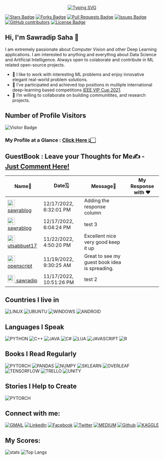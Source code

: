 <p align="center"><a href="https://github.com/sawradip"><img src="https://readme-typing-svg.demolab.com?font=Fira+Code&weight=800&size=28&pause=500&color=3498DB&center=true&vCenter=true&multiline=true&width=435&height=100&lines=Welcome+to+;Sawradip's+Github+Profile" alt="Typing SVG" /></a></p>

<a href="https://github.com/sawradip/sawradip/stargazers"><img src="https://img.shields.io/github/stars/sawradip/sawradip" alt="Stars Badge"/></a>
<a href="https://github.com/sawradip/sawradip/network/members"><img src="https://img.shields.io/github/forks/sawradip/sawradip" alt="Forks Badge"/></a>
<a href="https://github.com/sawradip/sawradip/pulls"><img src="https://img.shields.io/github/issues-pr/sawradip/sawradip" alt="Pull Requests Badge"/></a>
<a href="https://github.com/sawradip/sawradip/issues"><img src="https://img.shields.io/github/issues/sawradip/sawradip" alt="Issues Badge"/></a>
<a href="https://github.com/sawradip/sawradip/graphs/contributors"><img alt="GitHub contributors" src="https://img.shields.io/github/contributors/sawradip/sawradip?color=2b9348"></a>
<a href="https://github.com/sawradip/sawradip/blob/master/LICENSE"><img src="https://img.shields.io/github/license/sawradip/sawradip?color=2b9348" alt="License Badge"/></a>


<h2> Hi, I'm Sawradip Saha 👋 </h2>

I am extremely passionate about Computer Vision and other Deep Learning applications. I am interested to anything and everythng about Data Science and Artificial Intelligence. Always open to colaborate and contribute in ML related open-source projects. 
 <ul>
  <li>🔭 I like to work with interesting ML problems and enjoy innovative elegant real-world problem solutions.</li>
  <li>🌱 I’ve participated and achieved top positions in multiple international deep-learning based competitions <a href = "https://signalprocessingsociety.org/community-involvement/vip-cup-2021-icip-2021">IEEE VIP Cup 2021</a>.</li>
  <li>👯 I’m willing to collaborate on building communitites, and research projects.</li>
</ul> 

## Number of Profile Visitors
![Visitor Badge](https://visitor-badge.laobi.icu/badge?page_id=sawradip.sawradip)

###  My Profile at a Glance : <a href = "https://gitprofilee.netlify.app/user?id=sawradip">Click Here 👆🏻</a>



## GuestBook : Leave your Thoughts for Me✍️ - [ Just Comment Here! ](https://github.com/sawradip/sawradip/issues/1#issuecomment-new)

<!-- Guestbook -->
| Name📛 | Date🗓️ | Message💬 | My Response with ❤️ |
|---|---|---|---|
| <a href="https://github.com/sawrablog"><img width="24" src="https://avatars.githubusercontent.com/u/85061941?s=24&v=4" alt="sawrablog" /> sawrablog</a> |12/17/2022, 6:32:01 PM|Adding the response column|
| <a href="https://github.com/sawrablog"><img width="24" src="https://avatars.githubusercontent.com/u/85061941?s=24&v=4" alt="sawrablog" /> sawrablog</a> |12/17/2022, 6:04:24 PM|test 3|
| <a href="https://github.com/utsabbuet17"><img width="24" src="https://avatars.githubusercontent.com/u/85474464?s=24&u=6966c48466d26fc653180f48005239f770289096&v=4" alt="utsabbuet17" /> utsabbuet17</a> |11/22/2022, 4:50:20 PM|Excellent nice very good keep it up|
| <a href="https://github.com/openscript"><img width="24" src="https://avatars.githubusercontent.com/u/1105080?s=24&u=0e18d30a0435f4d365a92cc7dd82b0f807ce397c&v=4" alt="openscript" /> openscript</a> |11/19/2022, 9:30:25 AM|Great to see my guest book idea is spreading.|
| <a href="https://github.com/sawradip"><img width="24" src="https://avatars.githubusercontent.com/u/67541368?s=24&u=8146d9eb98acb4d1cadd9e7a094db90c45a7952f&v=4" alt="sawradip" /> sawradip</a> |11/17/2022, 10:51:26 PM|test 2|
<!-- /Guestbook -->


## Countries I live in
![LINUX](https://img.shields.io/badge/Linux-FCC624?style=for-the-badge&logo=linux&logoColor=black)
![UBUNTU](https://img.shields.io/badge/Ubuntu-E95420?style=for-the-badge&logo=ubuntu&logoColor=white)
![WINDOWS](https://img.shields.io/badge/Windows-0078D6?style=for-the-badge&logo=windows&logoColor=white)
![ANDROID](https://img.shields.io/badge/Android-3DDC84?style=for-the-badge&logo=android&logoColor=white)


## Languages I Speak
![PYTHON](https://img.shields.io/badge/Python-3776AB?style=for-the-badge&logo=python&logoColor=white)
![C++](https://img.shields.io/badge/C%2B%2B-00599C?style=for-the-badge&logo=c%2B%2B&logoColor=white)
![JAVA](https://img.shields.io/badge/Java-ED8B00?style=for-the-badge&logo=java&logoColor=white)
![C#](https://img.shields.io/badge/C%23-239120?style=for-the-badge&logo=c-sharp&logoColor=white)
![LUA](https://img.shields.io/badge/Lua-2C2D72?style=for-the-badge&logo=lua&logoColor=white)
![JAVASCRIPT](https://img.shields.io/badge/JavaScript-323330?style=for-the-badge&logo=javascript&logoColor=F7DF1E)
![R](https://img.shields.io/badge/R-276DC3?style=for-the-badge&logo=r&logoColor=white)

<!-- ![HTML](https://img.shields.io/badge/HTML5-E34F26?style=for-the-badge&logo=html5&logoColor=white)
![CSS](https://img.shields.io/badge/CSS3-1572B6?style=for-the-badge&logo=css3&logoColor=white)
![LATEX](https://img.shields.io/badge/LaTeX-47A141?style=for-the-badge&logo=LaTeX&logoColor=white) -->

## Books I Read Regularly
![PYTORCH](https://img.shields.io/badge/PyTorch-EE4C2C?style=for-the-badge&logo=pytorch&logoColor=white)
![PANDAS](https://img.shields.io/badge/Pandas-2C2D72?style=for-the-badge&logo=pandas&logoColor=white)
![NUMPY](https://img.shields.io/badge/Numpy-777BB4?style=for-the-badge&logo=numpy&logoColor=white)
![SKLEARN](https://img.shields.io/badge/scikit_learn-F7931E?style=for-the-badge&logo=scikit-learn&logoColor=white)
![OVERLEAF](https://img.shields.io/badge/Overleaf-47A141?style=for-the-badge&logo=Overleaf&logoColor=white)
![TENSORFLOW](https://img.shields.io/badge/TensorFlow-FF6F00?style=for-the-badge&logo=tensorflow&logoColor=white)
![TRELLO](https://img.shields.io/badge/Trello-0052CC?style=for-the-badge&logo=trello&logoColor=white)
![UNITY](https://img.shields.io/badge/Unity-100000?style=for-the-badge&logo=unity&logoColor=white)

## Stories I Help to Create
![PYTORCH](https://img.shields.io/badge/PyTorch-EE4C2C?style=for-the-badge&logo=pytorch&logoColor=white)


<!-- https://github.com/alexandresanlim/Badges4-README.md-Profile -->
## Connect with me:

[![GMAIL](https://img.shields.io/badge/Gmail-D14836?style=for-the-badge&logo=gmail&logoColor=white)](mailto:sawradip0@gmail.com)
[![LinkedIn](https://img.shields.io/badge/-LinkedIn-0077B5?style=for-the-badge&logo=LinkedIn&logoColor=white)](https://www.linkedin.com/in/sawradip/)
[![Facebook](https://img.shields.io/badge/Facebook-1877F2?style=for-the-badge&logo=facebook&logoColor=white)](https://www.facebook.com/sawradip/)
[![Twitter](https://img.shields.io/badge/-Twitter-1DA1F2?style=for-the-badge&logo=Twitter&logoColor=white)](https://twitter.com/sawradip)
[![MEDIUM](https://img.shields.io/badge/Medium-12100E?style=for-the-badge&logo=medium&logoColor=white)](https://medium.com/@sawradip0)
[![Github](https://img.shields.io/badge/-Github-181717?style=for-the-badge&logo=Github&logoColor=white)](https://github.com/sawradip)
[![KAGGLE](https://img.shields.io/badge/Kaggle-20BEFF?style=for-the-badge&logo=Kaggle&logoColor=white)](https://www.kaggle.com/sawradipsaha)



## My Scores:
![stats](https://github-readme-stats.vercel.app/api?username=sawradip&title_color=3498db&text_color=2ecc71&icon_color=3498db&bg_color=00000000&hide_border=true&show_icons=true&include_all_commits=true&count_private=true&disable_animations=true)
![Top Langs](https://github-readme-stats.vercel.app/api/top-langs/?username=sawradip&title_color=3498db&text_color=2ecc71&icon_color=3498db&bg_color=00000000&hide=TeX&layout=compact)
  

